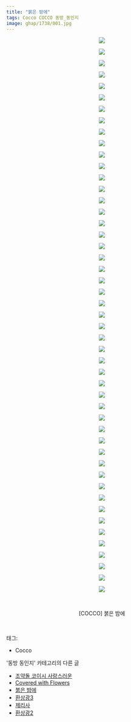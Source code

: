 ```yaml
---
title: "붉은 밤에"
tags: Cocco COCCO 동방_동인지
image: ghap/1738/001.jpg
---
```

<div class="article">
<p style="text-align: center; clear: none; float: none;"><img src="{{ site.nasurl }}/ghap/1738/001.jpg"/></p>
<p style="text-align: center; clear: none; float: none;"><img src="{{ site.nasurl }}/ghap/1738/002.jpg"/></p>
<p style="text-align: center; clear: none; float: none;"><img src="{{ site.nasurl }}/ghap/1738/003.jpg"/></p>
<p style="text-align: center; clear: none; float: none;"><img src="{{ site.nasurl }}/ghap/1738/004.jpg"/></p>
<p style="text-align: center; clear: none; float: none;"><img src="{{ site.nasurl }}/ghap/1738/005.jpg"/></p>
<p style="text-align: center; clear: none; float: none;"><img src="{{ site.nasurl }}/ghap/1738/006.jpg"/></p>
<p style="text-align: center; clear: none; float: none;"><img src="{{ site.nasurl }}/ghap/1738/007.jpg"/></p>
<p style="text-align: center; clear: none; float: none;"><img src="{{ site.nasurl }}/ghap/1738/008.jpg"/></p>
<p style="text-align: center; clear: none; float: none;"><img src="{{ site.nasurl }}/ghap/1738/009.jpg"/></p>
<p style="text-align: center; clear: none; float: none;"><img src="{{ site.nasurl }}/ghap/1738/010.jpg"/></p>
<p style="text-align: center; clear: none; float: none;"><img src="{{ site.nasurl }}/ghap/1738/011.jpg"/></p>
<p style="text-align: center; clear: none; float: none;"><img src="{{ site.nasurl }}/ghap/1738/012.jpg"/></p>
<p style="text-align: center; clear: none; float: none;"><img src="{{ site.nasurl }}/ghap/1738/013.jpg"/></p>
<p style="text-align: center; clear: none; float: none;"><img src="{{ site.nasurl }}/ghap/1738/014.jpg"/></p>
<p style="text-align: center; clear: none; float: none;"><img src="{{ site.nasurl }}/ghap/1738/015.jpg"/></p>
<p style="text-align: center; clear: none; float: none;"><img src="{{ site.nasurl }}/ghap/1738/016.jpg"/></p>
<p style="text-align: center; clear: none; float: none;"><img src="{{ site.nasurl }}/ghap/1738/017.jpg"/></p>
<p style="text-align: center; clear: none; float: none;"><img src="{{ site.nasurl }}/ghap/1738/018.jpg"/></p>
<p style="text-align: center; clear: none; float: none;"><img src="{{ site.nasurl }}/ghap/1738/019.jpg"/></p>
<p style="text-align: center; clear: none; float: none;"><img src="{{ site.nasurl }}/ghap/1738/020.jpg"/></p>
<p style="text-align: center; clear: none; float: none;"><img src="{{ site.nasurl }}/ghap/1738/021.jpg"/></p>
<p style="text-align: center; clear: none; float: none;"><img src="{{ site.nasurl }}/ghap/1738/022.jpg"/></p>
<p style="text-align: center; clear: none; float: none;"><img src="{{ site.nasurl }}/ghap/1738/023.jpg"/></p>
<p style="text-align: center; clear: none; float: none;"><img src="{{ site.nasurl }}/ghap/1738/024.jpg"/></p>
<p style="text-align: center; clear: none; float: none;"><img src="{{ site.nasurl }}/ghap/1738/025.jpg"/></p>
<p style="text-align: center; clear: none; float: none;"><img src="{{ site.nasurl }}/ghap/1738/026.jpg"/></p>
<p style="text-align: center; clear: none; float: none;"><img src="{{ site.nasurl }}/ghap/1738/027.jpg"/></p>
<p style="text-align: center; clear: none; float: none;"><img src="{{ site.nasurl }}/ghap/1738/028.jpg"/></p>
<p style="text-align: center; clear: none; float: none;"><img src="{{ site.nasurl }}/ghap/1738/029.jpg"/></p>
<p style="text-align: center; clear: none; float: none;"><img src="{{ site.nasurl }}/ghap/1738/030.jpg"/></p>
<p style="text-align: center; clear: none; float: none;"><img src="{{ site.nasurl }}/ghap/1738/031.jpg"/></p>
<p style="text-align: center; clear: none; float: none;"><img src="{{ site.nasurl }}/ghap/1738/032.jpg"/></p>
<p style="text-align: center; clear: none; float: none;"><img src="{{ site.nasurl }}/ghap/1738/033.jpg"/></p>
<p style="text-align: center; clear: none; float: none;"><img src="{{ site.nasurl }}/ghap/1738/034.jpg"/></p>
<p style="text-align: center; clear: none; float: none;"><img src="{{ site.nasurl }}/ghap/1738/035.jpg"/></p>
<p style="text-align: center; clear: none; float: none;"><img src="{{ site.nasurl }}/ghap/1738/036.jpg"/></p>
<p style="text-align: center; clear: none; float: none;"><img src="{{ site.nasurl }}/ghap/1738/037.jpg"/></p>
<p style="text-align: center; clear: none; float: none;"><img src="{{ site.nasurl }}/ghap/1738/038.jpg"/></p>
<p style="text-align: center; clear: none; float: none;"><img src="{{ site.nasurl }}/ghap/1738/039.jpg"/></p>
<p style="text-align: center; clear: none; float: none;"><img src="{{ site.nasurl }}/ghap/1738/040.jpg"/></p>
<p style="text-align: center; clear: none; float: none;"><img src="{{ site.nasurl }}/ghap/1738/041.jpg"/></p>
<p style="text-align: center; clear: none; float: none;"><img src="{{ site.nasurl }}/ghap/1738/042.jpg"/></p>
<p style="text-align: center; clear: none; float: none;"><img src="{{ site.nasurl }}/ghap/1738/043.jpg"/></p>
<p style="text-align: center; clear: none; float: none;"><img src="{{ site.nasurl }}/ghap/1738/044.jpg"/></p>
<p style="text-align: center; clear: none; float: none;"><img src="{{ site.nasurl }}/ghap/1738/045.jpg"/></p>
<p style="text-align: center; clear: none; float: none;"><img src="{{ site.nasurl }}/ghap/1738/046.jpg"/></p>
<p style="text-align: center; clear: none; float: none;"><img src="{{ site.nasurl }}/ghap/1738/047.jpg"/></p>
<p style="text-align: center; clear: none; float: none;"><img src="{{ site.nasurl }}/ghap/1738/048.jpg"/></p>
<p style="text-align: center; clear: none; float: none;"><img src="{{ site.nasurl }}/ghap/1738/049.jpg"/></p>
<p style="text-align: center; clear: none; float: none;"><br/></p>
<p style="text-align: center; clear: none; float: none;">[COCCO] 붉은 밤에</p>
<p><br/></p>
</div><div class="tagTrail">
<p>태그: </p>
<ul>
<li>Cocco</li>
</ul>
</div><div class="another">
<p>'동방 동인지' 카테고리의 다른 글</p>
<ul>
<li><a href="/2016-08-21-ghap_1741">조약돌 코이시 사랑스러운</a></li>
<li><a href="/2016-08-21-ghap_1739">Covered with Flowers</a></li>
<li><a href="/2016-08-21-ghap_1738">붉은 밤에</a></li>
<li><a href="/2016-08-20-ghap_1736">환상광3</a></li>
<li><a href="/2016-08-20-ghap_1735">제리사</a></li>
<li><a href="/2016-08-20-ghap_1734">환상광2</a></li>
</ul>
</div><div class="cb_module cb_fluid">
<div class="cb_wrt cb_profile">
</div><!-- commentList close -->
</div>
<br/>
<p id="refer"></p>
<br/>
